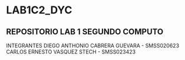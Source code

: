# LAB1C2_DYC
REPOSITORIO LAB 1 SEGUNDO COMPUTO
---------------------------------
INTEGRANTES
DIEGO ANTHONIO CABRERA GUEVARA - SMSS020623
CARLOS ERNESTO VASQUEZ STECH - SMSS023423
